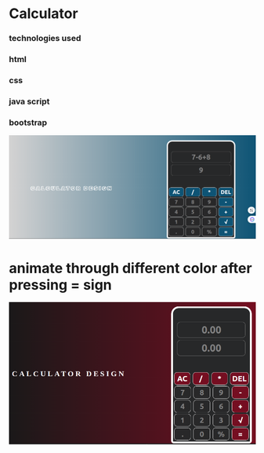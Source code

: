 # Calculator

### technologies  used 

### html
### css 
### java script 
### bootstrap


<img src="animate.png">

# animate through different color after pressing = sign

<img src="cal.png">

